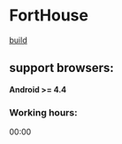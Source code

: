 # FortHouse
[build](http://fh.wndrbase.com/)

## support browsers:
**Android >= 4.4**

### Working hours:
00:00